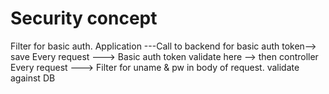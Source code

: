 # Security concept

Filter for basic auth.
Application ---Call to backend for basic auth token--> save
Every request ---> Basic auth token validate here --> then controller
Every request ---> Filter for uname & pw in body of request. validate against DB